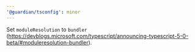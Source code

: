 ```yaml
---
'@guardian/tsconfig': minor
---
```


Set `moduleResolution` to `bundler` (https://devblogs.microsoft.com/typescript/announcing-typescript-5-0-beta/#moduleresolution-bundler).
